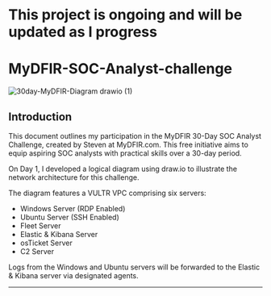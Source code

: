 # This project is ongoing and will be updated as I progress

# MyDFIR-SOC-Analyst-challenge
![30day-MyDFIR-Diagram drawio (1)](https://github.com/user-attachments/assets/bb4a515f-daf4-415f-89c0-38308d4de41d)
## Introduction

This document outlines my participation in the MyDFIR 30-Day SOC Analyst Challenge, created by Steven at MyDFIR.com. This free initiative aims to equip aspiring SOC analysts with practical skills over a 30-day period.

On Day 1, I developed a logical diagram using draw.io to illustrate the network architecture for this challenge.

The diagram features a VULTR VPC comprising six servers:

- Windows Server (RDP Enabled)
- Ubuntu Server (SSH Enabled)
- Fleet Server
- Elastic & Kibana Server
- osTicket Server
- C2 Server
  
Logs from the Windows and Ubuntu servers will be forwarded to the Elastic & Kibana server via designated agents.

---

<!--<details>
<summary>Creating the OpenVAS VM in Azure</summary>
  
---
  
To begin, I will access the Azure portal to configure a new virtual machine for the OpenVAS Vulnerability Management Scanner.

Within the Azure portal, I will navigate to the "Marketplace" and select it. 

--!>
